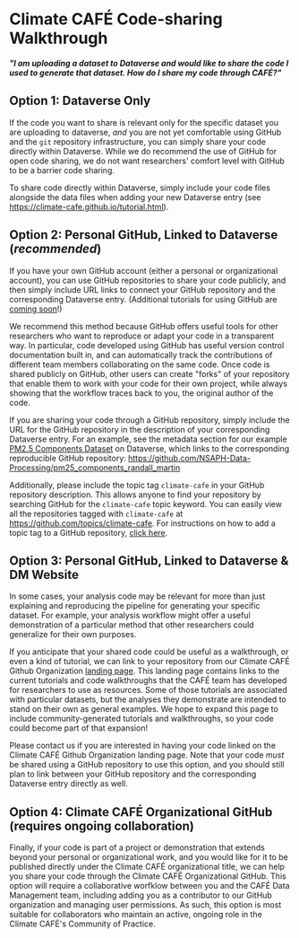 # Climate CAFÉ Code-sharing Walkthrough

**_"I am uploading a dataset to Dataverse and would like to share the code I used to generate that dataset. How do I share my code through CAFÉ?"_**

## Option 1: Dataverse Only
If the code you want to share is relevant only for the specific dataset you are uploading to dataverse, *and* you are not yet comfortable using GitHub and the `git` repository infrastructure, you can simply share your code directly within Dataverse. While we do recommend the use of GitHub for open code sharing, we do not want researchers' comfort level with GitHub to be a barrier code sharing.

To share code directly within Dataverse, simply include your code files alongside the data files when adding your new Dataverse entry (see https://climate-cafe.github.io/tutorial.html).

## Option 2: Personal GitHub, Linked to Dataverse (_recommended_)
If you have your own GitHub account (either a personal or organizational account), you can use GitHub repositories to share your code publicly, and then simply include URL links to connect your GitHub repository and the corresponding Dataverse entry. (Additional tutorials for using GitHub are [coming soon](https://climate-cafe.github.io/github.html)!)

We recommend this method because GitHub offers useful tools for other researchers who want to reproduce or adapt your code in a transparent way. In particular, code developed using GitHub has useful version control documentation built in, and can automatically track the contributions of different team members collaborating on the same code. Once code is shared publicly on GitHub, other users can create "forks" of your repository that enable them to work with your code for their own project, while always showing that the workflow traces back to you, the original author of the code.

If you are sharing your code through a GitHub repository, simply include the URL for the GitHub repository in the description of your corresponding Dataverse entry. For an example, see the metadata section for our example [PM2.5 Components Dataset](https://dataverse.harvard.edu/dataset.xhtml?persistentId=doi:10.7910/DVN/2NT5CV) on Dataverse, which links to the corresponding reproducible GitHub repository: https://github.com/NSAPH-Data-Processing/pm25_components_randall_martin

Additionally, please include the topic tag `climate-cafe` in your GitHub repository description. This allows anyone to find your repository by searching GitHub for the `climate-cafe` topic keyword. You can easily view all the repositories tagged with `climate-cafe` at https://github.com/topics/climate-cafe. For instructions on how to add a topic tag to a GitHub repository, [click here](https://docs.github.com/en/repositories/managing-your-repositorys-settings-and-features/customizing-your-repository/classifying-your-repository-with-topics).

## Option 3: Personal GitHub, Linked to Dataverse & DM Website
In some cases, your analysis code may be relevant for more than just explaining and reproducing the pipeline for generating your specific dataset. For example, your analysis workflow might offer a useful demonstration of a particular method that other researchers could generalize for their own purposes.

If you anticipate that your shared code could be useful as a walkthrough, or even a kind of tutorial, we can link to your repository from our Climate CAFÉ Github Organization [landing page](https://climate-cafe.github.io/cafe_github_org.html). This landing page contains links to the current tutorials and code walkthroughs that the CAFÉ team has developed for researchers to use as resources. Some of those tutorials are associated with particular datasets, but the analyses they demonstrate are intended to stand on their own as general examples. We hope to expand this page to include community-generated tutorials and walkthroughs, so your code could become part of that expansion!

Please contact us if you are interested in having your code linked on the Climate CAFÉ Github Organization landing page. Note that your code *must* be shared using a GitHub repository to use this option, and you should still plan to link between your GitHub repository and the corresponding Dataverse entry directly as well.

## Option 4: Climate CAFÉ Organizational GitHub (requires ongoing collaboration)
Finally, if your code is part of a project or demonstration that extends beyond your personal or organizational work, and you would like for it to be published directly under the Climate CAFÉ organizational title, we can help you share your code through the Climate CAFÉ Organizational GitHub. This option will require a collaborative worfklow between you and the CAFÉ Data Management team, including adding you as a contributor to our GitHub organization and managing user permissions. As such, this option is most suitable for collaborators who maintain an active, ongoing role in the Climate CAFÉ's Community of Practice.
